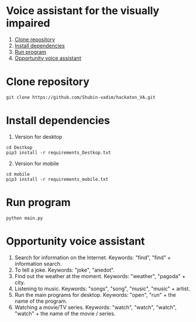 # Voice assistant for the visually impaired

1. [Clone repository](#clone)
2. [Install dependencies](#set_req)
3. [Run program](#run)
4. [Opportunity voice assistant](#opportunity)

# <a name="clone">Clone repository</a>
```
git clone https://github.com/Shubin-vadim/hackaton_VA.git
```
# <a name="set_req">Install dependencies</a>

1. Version for desktop
```
cd Destkop
pip3 install -r requirements_Destkop.txt
```
2. Version for mobile
```
cd mobile
pip3 install -r requirements_mobile.txt
```
# <a name="run">Run program</a>
```
python main.py
```
# <a name="opportunity">Opportunity voice assistant</a>
1. Search for information on the Internet. Keywords: "find", "find" + information search.
2. To tell a joke. Keywords: "joke", "anedot".
3. Find out the weather at the moment. Keywords: "weather", "pagoda" + city.
4. Listening to music. Keywords: "songs", "song", "music", "music" + artist.
5. Run the main programs for desktop. Keywords: "open", "run" + the name of the program.
6. Watching a movie/TV series. Keywords: "watch", "watch", "watch", "watch" + the name of the movie / series.
